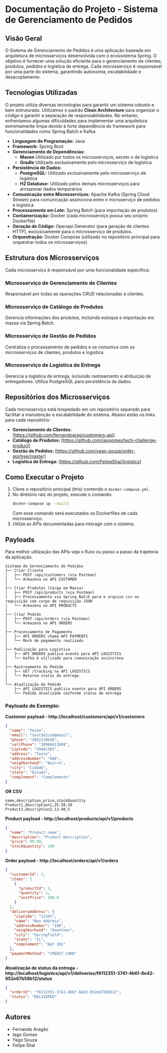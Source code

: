 # Documentação do Projeto - Sistema de Gerenciamento de Pedidos

## Visão Geral
O Sistema de Gerenciamento de Pedidos é uma aplicação baseada em arquitetura de microsserviços desenvolvida com o ecossistema Spring. O objetivo é fornecer uma solução eficiente para o gerenciamento de clientes, produtos, pedidos e logística de entrega. Cada microsserviço é responsável por uma parte do sistema, garantindo autonomia, escalabilidade e desacoplamento.

## Tecnologias Utilizadas
O projeto utiliza diversas tecnologias para garantir um sistema robusto e bem estruturado. Utilizamos o padrão **Clean Architecture** para organizar o código e garantir a separação de responsabilidades. No entanto, enfrentamos algumas dificuldades para implementar uma arquitetura extremamente limpa devido à forte dependência do framework para funcionalidades como Spring Batch e Kafka.

- **Linguagem de Programação:** Java
- **Framework:** Spring Boot
- **Gerenciamento de Dependências:** 
    - **Maven** Utilizado por todos os microsserviços, exceto o de logística
    - **Gradle** Utilizado exclusivamente pelo microsserviço de logística
- **Persistência de Dados:**
    - **PostgreSQL:** Utilizado exclusivamente pelo microsserviço de logística
    - **H2 Database:** Utilizado pelos demais microsserviços para armazenar dados temporários
- **Comunicação entre Microsserviços:** Apache Kafka (Spring Cloud Stream) para comunicação assincrona entre o microserviço de pedidos e logística
- **Processamento em Lote:** Spring Batch (para importação de produtos)
- **Containerização:** Docker (cada microsserviço possui seu próprio Dockerfile)
- **Geração de Código:** Openapi Generator (para geração de clientes HTTP), exclusivamente para o microsserviço de produtos.
- **Orquestração:** Docker Compose (utilizado no repositório principal para orquestrar todos os microsserviços)

## Estrutura dos Microsserviços
Cada microsserviço é responsável por uma funcionalidade específica:

### Microsserviço de Gerenciamento de Clientes
Responsável por todas as operações CRUD relacionadas a clientes.

### Microsserviço de Catálogo de Produtos
Gerencia informações dos produtos, incluindo estoque e importação em massa via Spring Batch.

### Microsserviço de Gestão de Pedidos
Centraliza o processamento de pedidos e se comunica com os microsserviços de clientes, produtos e logística.

### Microsserviço de Logística de Entrega
Gerencia a logística de entrega, incluindo rastreamento e atribuição de entregadores. Utiliza PostgreSQL para persistência de dados.

## Repositórios dos Microsserviços
Cada microsserviço está hospedado em um repositório separado para facilitar a manutenção e escalabilidade do sistema. Abaixo estão os links para cada repositório:

- **Gerenciamento de Clientes:** [https://github.com/fernandoarag/customers-api]
- **Catálogo de Produtos:** [https://github.com/iagoomes/tech-challenge-product]
- **Gestão de Pedidos:** [https://github.com/yago-souza/order-api/tree/master]
- **Logística de Entrega:** [https://github.com/FelipeShai/logistics]

## Como Executar o Projeto
1. Clone o repositório principal (this) contendo o `docker-compose.yml`.
2. No diretório raiz do projeto, execute o comando:
   ```sh
   docker-compose up --build
   ```
   Com esse comando será executados os Dockerfiles de cada microsserviço.
3. Utilize as APIs documentadas para interagir com o sistema.


## Payloads

Para melhor utilização das APIs veja o fluxo ou passo a passo da trajetoria da aplicação.
```
Sistema de Gerenciamento de Pedidos
├── Criar Cliente
│   ├── POST /api/customers (via Postman)
│   └── Armazena no API CUSTOMER
│
├── Criar Produtos (Carga em Massa)
│   ├── POST /api/products (via Postman)
│   ├── Processamento via Spring Batch para o arquivo csv ou requisição com corpo de requisição JSON
│   └── Armazena no API PRODUCTS
│
├── Criar Pedido
│   ├── POST /api/orders (via Postman)
│   └── Armazena no API ORDERS
│
├── Processamento de Pagamento
│   ├── API ORDERS chama API PAYMENTS
│   └── Mock de pagamento realizado
│
├── Publicação para Logística
│   ├── API ORDERS publica evento para API LOGISTICS
│   └── Kafka é utilizado para comunicação assíncrona
│
├── Rastreamento do Pedido
│   ├── GET /tracking na API LOGISTICS
│   └── Retorna status da entrega
│
└── Atualização do Pedido
    ├── API LOGISTICS publica evento para API ORDERS
    └── Pedido atualizado conforme status de entrega
```

### Payloads de Exemplo: 

**Customer payload - http://localhost/customers/api/v1/customers**
```json
{
  "name": "Teste",
  "email": "test3e2com@email",
  "phone": "3832138548",
  "cellPhone": "38998413888",
  "zipCode": "39401365",
  "address": "Teste",
  "addressNumber": "600",
  "neighborhood": "Bairro",
  "city": "Cidade",
  "state": "Estado",
  "complement": "Complemento"
}
```
**OR**
**CSV**
``` csv
name,description,price,stockQuantity
Product1,Description1,25.50,10
Product2,Description2,13.40,5
```

**Product payload - http://localhost/products/api/v1/products**
```json
{
  "name": "Product name",
  "description": "Product Description",
  "price": 99.99,
  "stockQuantity": 100
}
```

**Order payload - http://localhost/orders/api/v1/orders**

```json
{
  "customerId": 1,
  "items": [
    {
      "productId": 1,
      "quantity": 1,
      "unitPrice": 100.0
    }
  ],
  "deliveryAddress": {
    "zipCode": "12345",
    "name": "New Address",
    "addressNumber": "100",
    "neighborhood": "Downtown",
    "city": "Springfield",
    "state": "IL",
    "complement": "Apt 101"
  },
  "paymentMethod": "CREDIT_CARD"
}
```
**Atualização de status da entrega - http://localhost/logistics/api/v1/deliveries/f6112351-3741-4b6f-8e42-952e67b58b12/status**
```json
{
  "orderId": "f6112351-3741-4b6f-8e42-952e67b58b12",
  "status": "DELIVERED"
}
```


## Autores
- Fernando Aragão
- Iago Gomes
- Yago Souza
- Felipe Shai

